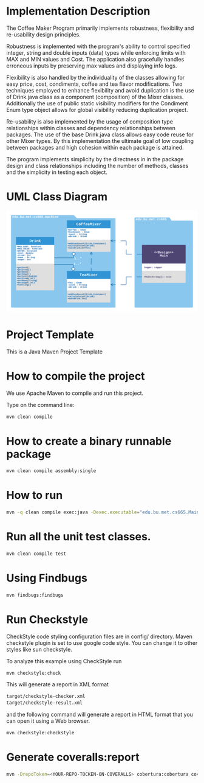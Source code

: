 
# Implementation Description

The Coffee Maker Program primarily implements robustness, flexibility and re-usability design principles.

Robustness is implemented with the program's ability to control specified integer, string and double inputs (data) types while enforcing limits with MAX and MIN values and Cost. The application also gracefully handles erroneous inputs by preserving max values and displaying info logs.

Flexibility is also handled by the individuality of the classes allowing for easy price, cost, condiments, coffee and tea flavor modifications. Two techniques employed to enhance flexibility and avoid duplication is the use of Drink.java class as a component (composition) of the Mixer classes. Additionally the use of public static visibility modifiers for the Condiment Enum type object allows for global visibility reducing duplication project.

Re-usability is also implemented by the usage of composition type relationships within classes and dependency relationships between packages. The use of the base Drink.java class allows easy code reuse for other Mixer types. By this implementation the ultimate goal of low coupling between packages and high cohesion within each package is attained.

The program implements simplicity by the directness in in the package design and class relationships including the number of methods, classes and the simplicity in testing each object.


# UML Class Diagram

![coffeeshop UML Diagram](coffeeShop-UML-Diagram.png)


# Project Template

This is a Java Maven Project Template


# How to compile the project

We use Apache Maven to compile and run this project. 

Type on the command line: 

```bash
mvn clean compile
```

# How to create a binary runnable package 


```bash
mvn clean compile assembly:single
```


# How to run

```bash
mvn -q clean compile exec:java -Dexec.executable="edu.bu.met.cs665.Main" -Dlog4j.configuration="file:log4j.properties"
```

# Run all the unit test classes.


```bash
mvn clean compile test

```

# Using Findbugs 

```bash
mvn findbugs:findbugs
```


# Run Checkstyle 

CheckStyle code styling configuration files are in config/ directory. Maven checkstyle plugin is set to use google code style. 
You can change it to other styles like sun checkstyle. 

To analyze this example using CheckStyle run 

```bash
mvn checkstyle:check
```

This will generate a report in XML format

```bash
target/checkstyle-checker.xml
target/checkstyle-result.xml
```

and the following command will generate a report in HTML format that you can open it using a Web browser. 

```bash
mvn checkstyle:checkstyle
```

# Generate  coveralls:report 

```bash
mvn -DrepoToken=<YOUR-REPO-TOCKEN-ON-COVERALLS> cobertura:cobertura coveralls:report
```


